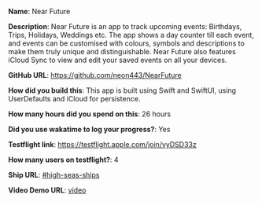 **Name**: Near Future

**Description**: Near Future is an app to track upcoming events: Birthdays, Trips, Holidays, Weddings etc. The app shows a day counter till each event, and events can be customised with colours, symbols and descriptions to make them truly unique and distinguishable. Near Future also features iCloud Sync to view and edit your saved events on all your devices.

**GitHub URL**: https://github.com/neon443/NearFuture

**How did you build this**: This app is built using Swift and SwiftUI, using UserDefaults and iCloud for persistence.

**How many hours did you spend on this**: 26 hours

**Did you use wakatime to log your progress?**: Yes

**Testflight link**: https://testflight.apple.com/join/vyDSD33z

**How many users on testflight?**: 4

**Ship URL**: [#high-seas-ships](https://hackclub.slack.com/archives/C07UA18MXBJ/p1735672646296699)

**Video Demo URL**: [video](https://cloud-1laq0dbz3-hack-club-bot.vercel.app/0screenrecording_01-01-2025_11-26-13_1.mp4)
